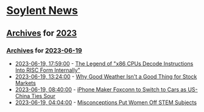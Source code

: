# [Soylent News](../../../README.md)

## [Archives](../../index.md) for [2023](../index.md)

### [Archives](../../index.md) for [2023-06-19](index.md)

* [2023-06-19, 17:59:00](https://soylentnews.org/article.pl?sid=23/06/18/2026235&from=rss) - [The Legend of \"x86 CPUs Decode Instructions Into RISC Form Internally\"](https://soylentnews.org/article.pl?sid=23/06/18/2026235&from=rss)
* [2023-06-19, 13:24:00](https://soylentnews.org/article.pl?sid=23/06/18/1725211&from=rss) - [Why Good Weather Isn't a Good Thing for Stock Markets](https://soylentnews.org/article.pl?sid=23/06/18/1725211&from=rss)
* [2023-06-19, 08:40:00](https://soylentnews.org/article.pl?sid=23/06/17/1840209&from=rss) - [iPhone Maker Foxconn to Switch to Cars as US-China Ties Sour](https://soylentnews.org/article.pl?sid=23/06/17/1840209&from=rss)
* [2023-06-19, 04:04:00](https://soylentnews.org/article.pl?sid=23/06/17/1750235&from=rss) - [Misconceptions Put Women Off STEM Subjects](https://soylentnews.org/article.pl?sid=23/06/17/1750235&from=rss)
